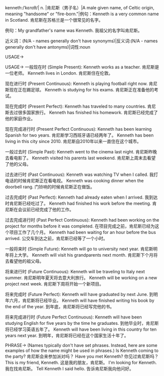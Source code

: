 kenneth:/ˈkɛnɪθ/| n. |肯尼斯（男子名）|A male given name, of Celtic origin, meaning "handsome" or "fire-born."|例句：Kenneth is a very common name in Scotland. 肯尼斯在苏格兰是一个很常见的名字。

例句：My grandfather's name was Kenneth. 我祖父的名字叫肯尼斯。

近义词：(N/A - names generally don't have synonyms)|反义词:(N/A - names generally don't have antonyms)|词性:noun


USAGE->

USAGE->
一般现在时 (Simple Present):
Kenneth works as a teacher. 肯尼斯是一位老师。
Kenneth lives in London. 肯尼斯住在伦敦。

现在进行时 (Present Continuous):
Kenneth is playing football right now. 肯尼斯现在正在踢足球。
Kenneth is studying for his exams. 肯尼斯正在准备他的考试。

现在完成时 (Present Perfect):
Kenneth has traveled to many countries. 肯尼斯去过很多国家旅行。
Kenneth has finished his homework. 肯尼斯已经完成了他的家庭作业。

现在完成进行时 (Present Perfect Continuous):
Kenneth has been learning Spanish for two years. 肯尼斯学习西班牙语已经两年了。
Kenneth has been living in this city since 2010.  肯尼斯自2010年以来一直住在这个城市。

一般过去时 (Simple Past):
Kenneth went to the cinema last night. 肯尼斯昨晚去看电影了。
Kenneth visited his parents last weekend. 肯尼斯上周末去看望了他的父母。

过去进行时 (Past Continuous):
Kenneth was watching TV when I called. 我打电话的时候肯尼斯正在看电视。
Kenneth was cooking dinner when the doorbell rang. 门铃响的时候肯尼斯正在做饭。

过去完成时 (Past Perfect):
Kenneth had already eaten when I arrived. 我到达时肯尼斯已经吃过了。
Kenneth had finished his work before the meeting. 肯尼斯在会议前已经完成了他的工作。

过去完成进行时 (Past Perfect Continuous):
Kenneth had been working on the project for months before it was completed. 在项目完成之前，肯尼斯已经为这个项目工作了几个月。
Kenneth had been waiting for an hour before the bus arrived. 公交车到达之前，肯尼斯已经等了一个小时。

一般将来时 (Simple Future):
Kenneth will go to university next year. 肯尼斯明年将上大学。
Kenneth will visit his grandparents next month. 肯尼斯下个月将去看望他的祖父母。

将来进行时 (Future Continuous):
Kenneth will be traveling to Italy next summer. 肯尼斯明年夏天将去意大利旅行。
Kenneth will be working on a new project next week. 肯尼斯下周将开始一个新项目。

将来完成时 (Future Perfect):
Kenneth will have graduated by next June. 到明年六月，肯尼斯将已经毕业。
Kenneth will have finished writing his book by the end of the year. 到年底，肯尼斯将已经写完他的书。

将来完成进行时 (Future Perfect Continuous):
Kenneth will have been studying English for five years by the time he graduates. 到他毕业时，肯尼斯将已经学习英语五年了。
Kenneth will have been living in this country for ten years next year.  到明年，肯尼斯将已经在这个国家生活十年了。


PHRASE->
(Names typically don't have set phrases.  Instead, here are some examples of how the name might be used in phrases.)
Is Kenneth coming to the party? 肯尼斯会来参加派对吗？
Have you met Kenneth? 你见过肯尼斯吗？
This is my friend, Kenneth. 这是我的朋友，肯尼斯。
I'm looking for Kenneth. 我在找肯尼斯。
Tell Kenneth I said hello.  告诉肯尼斯我向他问好。
